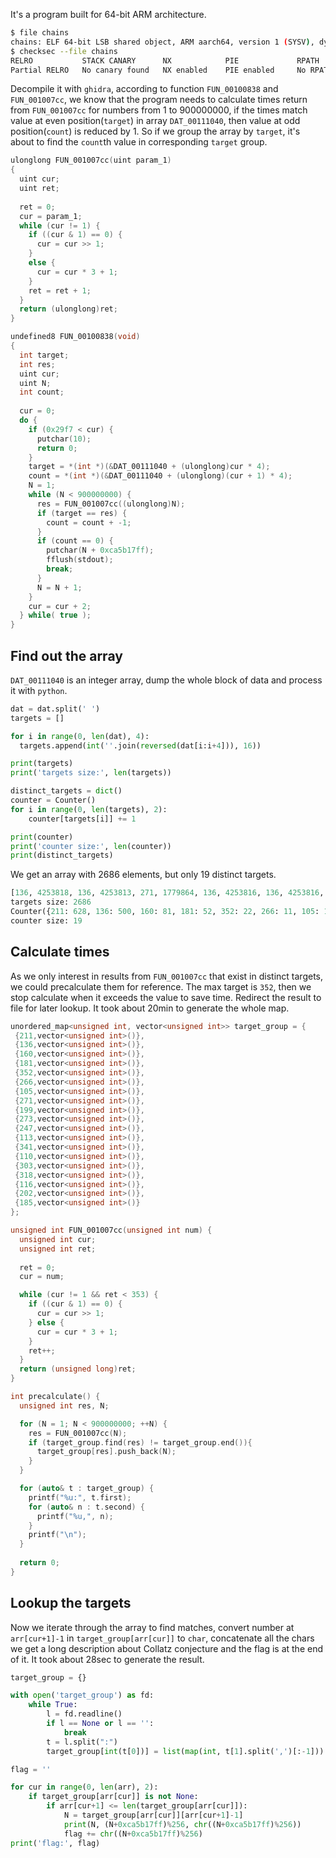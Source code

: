 
It's a program built for 64-bit ARM architecture.

```bash
$ file chains
chains: ELF 64-bit LSB shared object, ARM aarch64, version 1 (SYSV), dynamically linked, interpreter /lib/ld-linux-aarch64.so.1, for GNU/Linux 3.7.0, stripped
$ checksec --file chains
RELRO           STACK CANARY      NX            PIE             RPATH      RUNPATH      FILE
Partial RELRO   No canary found   NX enabled    PIE enabled     No RPATH   No RUNPATH   chains
```

Decompile it with ``ghidra``, according to function ``FUN_00100838`` and ``FUN_001007cc``, we know that the program needs to calculate times return from ``FUN_001007cc`` for numbers from 1 to 900000000, if the times match value at even position(``target``) in array ``DAT_00111040``, then value at odd position(``count``) is reduced by 1. So if we group the array by ``target``, it's about to find the ``count``th value in corresponding ``target`` group.

```c
ulonglong FUN_001007cc(uint param_1)
{
  uint cur;
  uint ret;
  
  ret = 0;
  cur = param_1;
  while (cur != 1) {
    if ((cur & 1) == 0) {
      cur = cur >> 1;
    }
    else {
      cur = cur * 3 + 1;
    }
    ret = ret + 1;
  }
  return (ulonglong)ret;
}

undefined8 FUN_00100838(void)
{
  int target;
  int res;
  uint cur;
  uint N;
  int count;
  
  cur = 0;
  do {
    if (0x29f7 < cur) {
      putchar(10);
      return 0;
    }
    target = *(int *)(&DAT_00111040 + (ulonglong)cur * 4);
    count = *(int *)(&DAT_00111040 + (ulonglong)(cur + 1) * 4);
    N = 1;
    while (N < 900000000) {
      res = FUN_001007cc((ulonglong)N);
      if (target == res) {
        count = count + -1;
      }
      if (count == 0) {
        putchar(N + 0xca5b17ff);
        fflush(stdout);
        break;
      }
      N = N + 1;
    }
    cur = cur + 2;
  } while( true );
}
```

## Find out the array

``DAT_00111040`` is an integer array, dump the whole block of data and process it with ``python``.

```python
dat = dat.split(' ')
targets = []

for i in range(0, len(dat), 4):
  targets.append(int(''.join(reversed(dat[i:i+4])), 16))

print(targets)
print('targets size:', len(targets))

distinct_targets = dict()
counter = Counter()
for i in range(0, len(targets), 2):
    counter[targets[i]] += 1

print(counter)
print('counter size:', len(counter))
print(distinct_targets)
```

We get an array with 2686 elements, but only 19 distinct targets.

```python
[136, 4253818, 136, 4253813, 271, 1779864, 136, 4253816, 136, 4253816, 211, 3144285, 136,...,352, 495094, 136, 4253825, 181, 4130208, 136, 4253767]
targets size: 2686
Counter({211: 628, 136: 500, 160: 81, 181: 52, 352: 22, 266: 11, 105: 10, 271: 7, 199: 7, 273: 7, 247: 5, 113: 3, 341: 3, 110: 2, 303: 1, 318: 1, 116: 1, 202: 1, 185: 1})
counter size: 19
```

## Calculate times

As we only interest in results from ``FUN_001007cc`` that exist in distinct targets, we could precalculate them for reference. The max target is ``352``, then we stop calculate when it exceeds the value to save time. Redirect the result to file for later lookup. It took about 20min to generate the whole map.

```c++
unordered_map<unsigned int, vector<unsigned int>> target_group = {
 {211,vector<unsigned int>()},
 {136,vector<unsigned int>()},
 {160,vector<unsigned int>()},
 {181,vector<unsigned int>()},
 {352,vector<unsigned int>()},
 {266,vector<unsigned int>()},
 {105,vector<unsigned int>()},
 {271,vector<unsigned int>()},
 {199,vector<unsigned int>()},
 {273,vector<unsigned int>()},
 {247,vector<unsigned int>()},
 {113,vector<unsigned int>()},
 {341,vector<unsigned int>()},
 {110,vector<unsigned int>()},
 {303,vector<unsigned int>()},
 {318,vector<unsigned int>()},
 {116,vector<unsigned int>()},
 {202,vector<unsigned int>()},
 {185,vector<unsigned int>()}
};

unsigned int FUN_001007cc(unsigned int num) {
  unsigned int cur;
  unsigned int ret;
  
  ret = 0;
  cur = num;

  while (cur != 1 && ret < 353) {
    if ((cur & 1) == 0) {
      cur = cur >> 1;
    } else {
      cur = cur * 3 + 1;
    }
    ret++;
  }
  return (unsigned long)ret;
}

int precalculate() {
  unsigned int res, N;

  for (N = 1; N < 900000000; ++N) {
    res = FUN_001007cc(N);
    if (target_group.find(res) != target_group.end()){
      target_group[res].push_back(N);
    }
  }

  for (auto& t : target_group) {
    printf("%u:", t.first);
    for (auto& n : t.second) {
      printf("%u,", n);
    }
    printf("\n");
  }
  
  return 0;
}
```

## Lookup the targets

Now we iterate through the array to find matches, convert number at ``arr[cur+1]-1`` in ``target_group[arr[cur]]`` to ``char``, concatenate all the chars we get a long description about Collatz conjecture and the flag is at the end of it. It took about 28sec to generate the result.

```python
target_group = {}

with open('target_group') as fd:
    while True:
        l = fd.readline()
        if l == None or l == '':
            break
        t = l.split(":")
        target_group[int(t[0])] = list(map(int, t[1].split(',')[:-1]))

flag = ''

for cur in range(0, len(arr), 2):
    if target_group[arr[cur]] is not None:
        if arr[cur+1] <= len(target_group[arr[cur]]):
            N = target_group[arr[cur]][arr[cur+1]-1]
            print(N, (N+0xca5b17ff)%256, chr((N+0xca5b17ff)%256))
            flag += chr((N+0xca5b17ff)%256)
print('flag:', flag)
```




